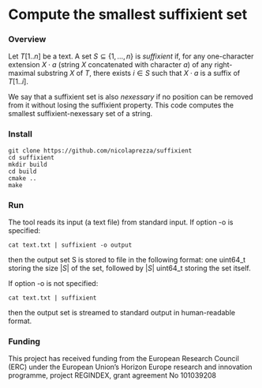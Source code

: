 # Compute the smallest suffixient set

### Overview

Let $T[1..n]$ be a text. A set $`S \subseteq \{1,\dots,n\}`$ is $suffixient$ if, for any one-character extension $X\cdot a$ (string $X$ concatenated with character $a$) of any right-maximal substring $X$ of $T$, there exists $i \in S$ such that $X\cdot a$ is a suffix of $T[1..i]$.

We say that a suffixient set is also $nexessary$ if no position can be removed from it without losing the suffixient property. This code computes the smallest suffixient-nexessary set of a string.

### Install

~~~~
git clone https://github.com/nicolaprezza/suffixient
cd suffixient
mkdir build
cd build
cmake ..
make
~~~~

### Run

The tool reads its input (a text file) from standard input. If option -o is specified: 

~~~~
cat text.txt | suffixient -o output
~~~~

then the output set S is stored to file in the following format: one uint64_t storing the size $|S|$ of the set, followed by $|S|$ uint64_t storing the set itself. 

If option -o is not specified: 

~~~~
cat text.txt | suffixient
~~~~

then the output set is streamed to standard output in human-readable format.

### Funding

This project has received funding from the European Research Council (ERC) under the European Union’s Horizon Europe research and innovation programme, project REGINDEX, grant agreement No 101039208
